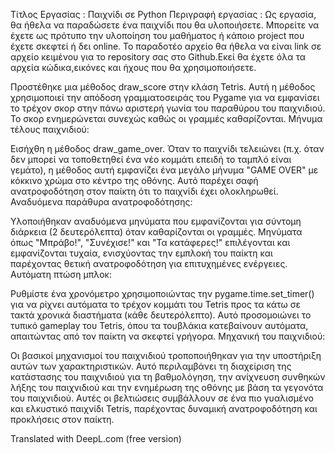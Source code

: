 Τίτλος Εργασίας :
Παιχνίδι σε Python
Περιγραφή εργασίας :
Ως εργασία, θα ήθελα να παραδώσετε ένα παιχνίδι που θα υλοποιήσετε. Μπορείτε να έχετε ως πρότυπο την υλοποίηση του μαθήματος ή κάποιο project που έχετε σκεφτεί ή δει online. Το παραδοτέο αρχείο θα ήθελα να είναι link σε αρχείο κειμένου για το repository σας στο Github.Εκεί θα έχετε όλα τα αρχεία κώδικα,εικόνες και ήχους που θα χρησιμοποιήσετε. 


Προστέθηκε μια μέθοδος draw_score στην κλάση Tetris. Αυτή η μέθοδος χρησιμοποιεί την απόδοση γραμματοσειράς του Pygame για να εμφανίσει το τρέχον σκορ στην πάνω αριστερή γωνία του παραθύρου του παιχνιδιού. Το σκορ ενημερώνεται συνεχώς καθώς οι γραμμές καθαρίζονται.
Μήνυμα τέλους παιχνιδιού:

Εισήχθη η μέθοδος draw_game_over. Όταν το παιχνίδι τελειώνει (π.χ. όταν δεν μπορεί να τοποθετηθεί ένα νέο κομμάτι επειδή το ταμπλό είναι γεμάτο), η μέθοδος αυτή εμφανίζει ένα μεγάλο μήνυμα "GAME OVER" με κόκκινο χρώμα στο κέντρο της οθόνης. Αυτό παρέχει σαφή ανατροφοδότηση στον παίκτη ότι το παιχνίδι έχει ολοκληρωθεί.
Αναδυόμενα παράθυρα ανατροφοδότησης:

Υλοποιήθηκαν αναδυόμενα μηνύματα που εμφανίζονται για σύντομη διάρκεια (2 δευτερόλεπτα) όταν καθαρίζονται οι γραμμές. Μηνύματα όπως "Μπράβο!", "Συνέχισε!" και "Τα κατάφερες!" επιλέγονται και εμφανίζονται τυχαία, ενισχύοντας την εμπλοκή του παίκτη και παρέχοντας θετική ανατροφοδότηση για επιτυχημένες ενέργειες.
Αυτόματη πτώση μπλοκ:

Ρυθμίστε ένα χρονόμετρο χρησιμοποιώντας την pygame.time.set_timer() για να ρίχνει αυτόματα το τρέχον κομμάτι του Tetris προς τα κάτω σε τακτά χρονικά διαστήματα (κάθε δευτερόλεπτο). Αυτό προσομοιώνει το τυπικό gameplay του Tetris, όπου τα τουβλάκια κατεβαίνουν αυτόματα, απαιτώντας από τον παίκτη να σκεφτεί γρήγορα.
Μηχανική του παιχνιδιού:

Οι βασικοί μηχανισμοί του παιχνιδιού τροποποιήθηκαν για την υποστήριξη αυτών των χαρακτηριστικών. Αυτό περιλαμβάνει τη διαχείριση της κατάστασης του παιχνιδιού για τη βαθμολόγηση, την ανίχνευση συνθηκών λήξης του παιχνιδιού και την ενημέρωση της οθόνης με βάση τα γεγονότα του παιχνιδιού.
Αυτές οι βελτιώσεις συμβάλλουν σε ένα πιο γυαλισμένο και ελκυστικό παιχνίδι Tetris, παρέχοντας δυναμική ανατροφοδότηση και προκλήσεις στον παίκτη.

Translated with DeepL.com (free version)
